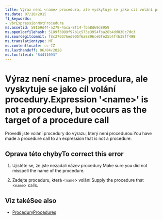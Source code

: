 ```yaml
---
title: Výraz není <name> procedura, ale vyskytuje se jako cíl volání procedury.
ms.date: 07/20/2015
f1_keywords:
- vbrExpressionNotProcedure
ms.assetid: 59169d44-a279-4aca-8f14-fba8d69d8959
ms.openlocfilehash: 5189f3099f97b1c573e3954fba28b4dd030c7dc3
ms.sourcegitcommit: f8c270376ed905f6a8896ce0fe25b4f4b38ff498
ms.translationtype: MT
ms.contentlocale: cs-CZ
ms.lasthandoff: 06/04/2020
ms.locfileid: "84411093"
---
```

# <a name="expression-name-is-not-a-procedure-but-occurs-as-the-target-of-a-procedure-call"></a><span data-ttu-id="18ef7-102">Výraz není \<name> procedura, ale vyskytuje se jako cíl volání procedury.</span><span class="sxs-lookup"><span data-stu-id="18ef7-102">Expression '\<name>' is not a procedure, but occurs as the target of a procedure call</span></span>
<span data-ttu-id="18ef7-103">Provedli jste volání procedury do výrazu, který není procedurou.</span><span class="sxs-lookup"><span data-stu-id="18ef7-103">You have made a procedure call to an expression that is not a procedure.</span></span>  
  
## <a name="to-correct-this-error"></a><span data-ttu-id="18ef7-104">Oprava této chyby</span><span class="sxs-lookup"><span data-stu-id="18ef7-104">To correct this error</span></span>  
  
1. <span data-ttu-id="18ef7-105">Ujistěte se, že jste nezadali název procedury.</span><span class="sxs-lookup"><span data-stu-id="18ef7-105">Make sure you did not misspell the name of the procedure.</span></span>  
  
2. <span data-ttu-id="18ef7-106">Zadejte proceduru, která <`name`> volání.</span><span class="sxs-lookup"><span data-stu-id="18ef7-106">Supply the procedure that <`name`> calls.</span></span>  
  
## <a name="see-also"></a><span data-ttu-id="18ef7-107">Viz také</span><span class="sxs-lookup"><span data-stu-id="18ef7-107">See also</span></span>

- [<span data-ttu-id="18ef7-108">Procedury</span><span class="sxs-lookup"><span data-stu-id="18ef7-108">Procedures</span></span>](../programming-guide/language-features/procedures/index.md)
